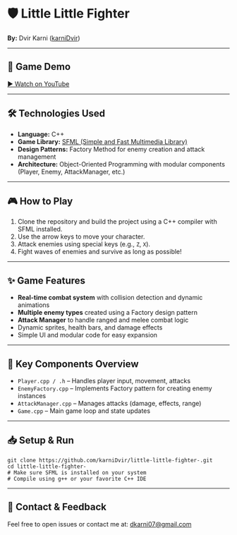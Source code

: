 <h1>🛡️ Little Little Fighter</h1>

<p><strong>By:</strong> Dvir Karni (<a href="https://github.com/karniDvir">karniDvir</a>)</p>

<hr />

<h2>🎥 Game Demo</h2>
<!-- Replace this with your actual YouTube video -->
<p><a href="https://www.youtube.com/watch?v=ii2Uxo9SRBw" target="_blank">▶ Watch on YouTube</a></p>
<hr />

<h2>🛠️ Technologies Used</h2>
<ul>
  <li><strong>Language:</strong> C++</li>
  <li><strong>Game Library:</strong> <a href="https://www.sfml-dev.org/" target="_blank">SFML (Simple and Fast Multimedia Library)</a></li>
  <li><strong>Design Patterns:</strong> Factory Method for enemy creation and attack management</li>
  <li><strong>Architecture:</strong> Object-Oriented Programming with modular components (Player, Enemy, AttackManager, etc.)</li>
</ul>

<hr />

<h2>🎮 How to Play</h2>
<ol>
  <li>Clone the repository and build the project using a C++ compiler with SFML installed.</li>
  <li>Use the arrow keys to move your character.</li>
  <li>Attack enemies using special keys (e.g., <code>Z</code>, <code>X</code>).</li>
  <li>Fight waves of enemies and survive as long as possible!</li>
</ol>

<hr />

<h2>✨ Game Features</h2>
<ul>
  <li><strong>Real-time combat system</strong> with collision detection and dynamic animations</li>
  <li><strong>Multiple enemy types</strong> created using a Factory design pattern</li>
  <li><strong>Attack Manager</strong> to handle ranged and melee combat logic</li>
  <li>Dynamic sprites, health bars, and damage effects</li>
  <li>Simple UI and modular code for easy expansion</li>
</ul>

<hr />

<h2>📁 Key Components Overview</h2>
<ul>
  <li><code>Player.cpp / .h</code> – Handles player input, movement, attacks</li>
  <li><code>EnemyFactory.cpp</code> – Implements Factory pattern for creating enemy instances</li>
  <li><code>AttackManager.cpp</code> – Manages attacks (damage, effects, range)</li>
  <li><code>Game.cpp</code> – Main game loop and state updates</li>
</ul>

<hr />

<h2>📥 Setup & Run</h2>
<pre><code>git clone https://github.com/karniDvir/little-little-fighter-.git
cd little-little-fighter-
# Make sure SFML is installed on your system
# Compile using g++ or your favorite C++ IDE
</code></pre>

<hr />

<h2>💬 Contact & Feedback</h2>
<p>Feel free to open issues or contact me at: <a href="mailto:dkarni07@gmail.com">dkarni07@gmail.com</a></p>
